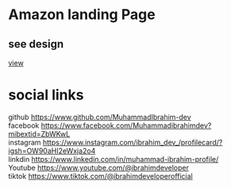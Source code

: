 # Amazon landing Page
 ## see design
 [view](https://amazonlandingpage.surge.sh/)
 # social links
github
https://www.github.com/MuhammadIbrahim-dev
<br/>
facebook
https://www.facebook.com/Muhammadibrahimdev?mibextid=ZbWKwL
<br/>
instagram
https://www.instagram.com/ibrahim_dev_/profilecard/?igsh=OW90aHI2eWxja2o4
<br/>
linkdin
https://www.linkedin.com/in/muhammad-ibrahim-profile/
<br/>
Youtube
https://www.youtube.com/@ibrahimdeveloper
<br/>
tiktok
https://www.tiktok.com/@ibrahimdeveloperofficial

 
